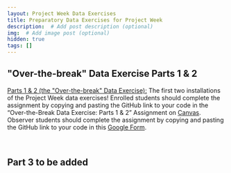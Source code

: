 ```yaml
---
layout: Project Week Data Exercises
title: Preparatory Data Exercises for Project Week
description:  # Add post description (optional)
img:  # Add image post (optional)
hidden: true
tags: []
---
```


## "Over-the-break" Data Exercise Parts 1 & 2

[Parts 1 & 2 (the "Over-the-break" Data Exercise):](https://docs.google.com/document/d/1CRU5y3CGDYsaPv1FBkQhJ8ESTtem70RHQ1Q3AmVdOv0/edit) The first two installations of the Project Week data exercises! Enrolled students should complete the assignment by copying and pasting the GitHub link to your code in the “Over-the-Break Data Exercise: Parts 1 & 2” Assignment on [Canvas](https://develop.fiu.edu/courses/abcd-repronim-course-reproducible-analyses-of-abcd-data). Observer students should complete the assignment by copying and pasting the GitHub link to your code in this [Google Form](https://docs.google.com/forms/d/e/1FAIpQLSe537NZ0jD6pj52RctDIQPjOxiSQJQK53XNXI7YY-wZEAE7Cw/viewform?usp=sf_link).

<br/>

## Part 3 to be added
